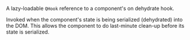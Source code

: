 A lazy-loadable `QHook` reference to a component's on dehydrate hook.

Invoked when the component's state is being serialized (dehydrated) into the DOM. This allows the component to do last-minute clean-up before its state is serialized.
